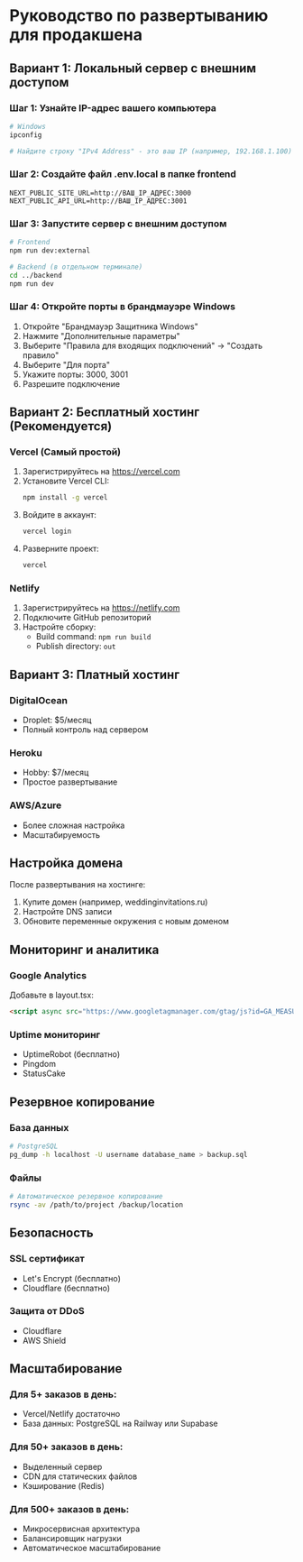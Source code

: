 # Руководство по развертыванию для продакшена

## Вариант 1: Локальный сервер с внешним доступом

### Шаг 1: Узнайте IP-адрес вашего компьютера
```bash
# Windows
ipconfig

# Найдите строку "IPv4 Address" - это ваш IP (например, 192.168.1.100)
```

### Шаг 2: Создайте файл .env.local в папке frontend
```
NEXT_PUBLIC_SITE_URL=http://ВАШ_IP_АДРЕС:3000
NEXT_PUBLIC_API_URL=http://ВАШ_IP_АДРЕС:3001
```

### Шаг 3: Запустите сервер с внешним доступом
```bash
# Frontend
npm run dev:external

# Backend (в отдельном терминале)
cd ../backend
npm run dev
```

### Шаг 4: Откройте порты в брандмауэре Windows
1. Откройте "Брандмауэр Защитника Windows"
2. Нажмите "Дополнительные параметры"
3. Выберите "Правила для входящих подключений" → "Создать правило"
4. Выберите "Для порта"
5. Укажите порты: 3000, 3001
6. Разрешите подключение

## Вариант 2: Бесплатный хостинг (Рекомендуется)

### Vercel (Самый простой)
1. Зарегистрируйтесь на https://vercel.com
2. Установите Vercel CLI:
   ```bash
   npm install -g vercel
   ```
3. Войдите в аккаунт:
   ```bash
   vercel login
   ```
4. Разверните проект:
   ```bash
   vercel
   ```

### Netlify
1. Зарегистрируйтесь на https://netlify.com
2. Подключите GitHub репозиторий
3. Настройте сборку:
   - Build command: `npm run build`
   - Publish directory: `out`

## Вариант 3: Платный хостинг

### DigitalOcean
- Droplet: $5/месяц
- Полный контроль над сервером

### Heroku
- Hobby: $7/месяц
- Простое развертывание

### AWS/Azure
- Более сложная настройка
- Масштабируемость

## Настройка домена

После развертывания на хостинге:
1. Купите домен (например, weddinginvitations.ru)
2. Настройте DNS записи
3. Обновите переменные окружения с новым доменом

## Мониторинг и аналитика

### Google Analytics
Добавьте в layout.tsx:
```html
<script async src="https://www.googletagmanager.com/gtag/js?id=GA_MEASUREMENT_ID"></script>
```

### Uptime мониторинг
- UptimeRobot (бесплатно)
- Pingdom
- StatusCake

## Резервное копирование

### База данных
```bash
# PostgreSQL
pg_dump -h localhost -U username database_name > backup.sql
```

### Файлы
```bash
# Автоматическое резервное копирование
rsync -av /path/to/project /backup/location
```

## Безопасность

### SSL сертификат
- Let's Encrypt (бесплатно)
- Cloudflare (бесплатно)

### Защита от DDoS
- Cloudflare
- AWS Shield

## Масштабирование

### Для 5+ заказов в день:
- Vercel/Netlify достаточно
- База данных: PostgreSQL на Railway или Supabase

### Для 50+ заказов в день:
- Выделенный сервер
- CDN для статических файлов
- Кэширование (Redis)

### Для 500+ заказов в день:
- Микросервисная архитектура
- Балансировщик нагрузки
- Автоматическое масштабирование 